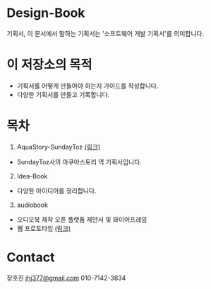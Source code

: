 # Design-Book
기획서, 이 문서에서 말하는 기획서는 '소프트웨어 개발 기획서'를 의미합니다.

# 이 저장소의 목적
- 기획서를 어떻게 만들어야 하는지 가이드를 작성합니다.
- 다양한 기획서를 만들고 기록합니다.

# 목차
1. AquaStory-SundayToz [(링크)](https://github.com/hojin-kr/Design-Book/tree/master/AquaStory-SundayToz)
  - SundayToz사의 아쿠아스토리 역 기획서입니다.
2. Idea-Book
  - 다양한 아이디어를 정리합니다.
3. audiobook
  - 오디오북 제작 오픈 플랫폼 제안서 및 와이어프레임
  - 웹 프로토타입 [(링크)](https://github.com/hojin-kr/Design-Book/blob/master/audiobook/prototype/web/index.html)

# Contact
장호진 jhj377@gmail.com
010-7142-3834
